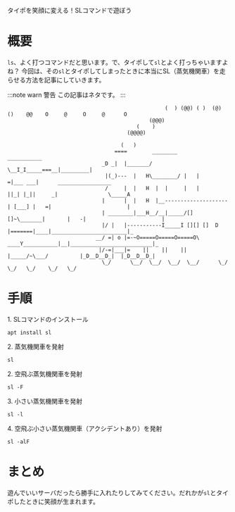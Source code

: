 タイポを笑顔に変える！SLコマンドで遊ぼう

# 概要

`ls`、よく打つコマンドだと思います。で、タイポして`sl`とよく打っちゃいますよね？
今回は、その`sl`とタイポしてしまったときに本当にSL（蒸気機関車）を走らせる方法を記事にしていきます。

:::note warn
警告
この記事はネタです。
:::

```
                                                  (  ) (@@) ( )  (@)  ()    @@    O     @     O     @      O
                                             (@@@)
                                         (    )
                                      (@@@@)

                                    (   )
                                  ====        ________                ___________
                              _D _|  |_______/        \__I_I_____===__|_________|
                               |(_)---  |   H\________/ |   |        =|___ ___|      _________________
                               /     |  |   H  |  |     |   |         ||_| |_||     _|                \_____A
                              |      |  |   H  |__--------------------| [___] |   =|                        |
                              | ________|___H__/__|_____/[][]~\_______|       |   -|                        |
                              |/ |   |-----------I_____I [][] []  D   |=======|____|________________________|_
                            __/ =| o |=-~O=====O=====O=====O\ ____Y___________|__|__________________________|_
                             |/-=|___|=    ||    ||    ||    |_____/~\___/          |_D__D__D_|  |_D__D__D_|
                              \_/      \__/  \__/  \__/  \__/      \_/               \_/   \_/    \_/   \_/
```

# 手順

1\. SLコマンドのインストール
```
apt install sl
```
2\. 蒸気機関車を発射
```
sl
```
2\. 空飛ぶ蒸気機関車を発射
```
sl -F
```
3\. 小さい蒸気機関車を発射
```
sl -l
```
4\. 空飛ぶ小さい蒸気機関車（アクシデントあり）を発射
```
sl -alF
```

# まとめ

遊んでいいサーバだったら勝手に入れたりしてみてください。だれかが`sl`とタイポしたときに笑顔が生まれます。

